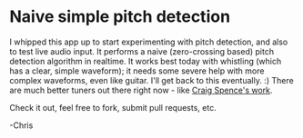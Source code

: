 # Naive simple pitch detection

I whipped this app up to start experimenting with pitch detection, and also to test live audio input.  It performs a naive (zero-crossing based) pitch detection algorithm in realtime.  It works best today with whistling (which has a clear, simple waveform); it needs some severe help with more complex waveforms, even like guitar.  I'll get back to this eventually.  :)  There are much better tuners out there right now - like [Craig Spence's work](http://phenomnomnominal.github.com/).

Check it out, feel free to fork, submit pull requests, etc.

-Chris